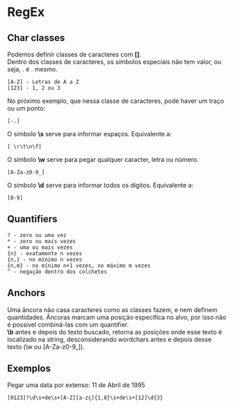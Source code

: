 # RegEx

## Char classes
Podemos definir classes de caracteres com **[]**.  
Dentro dos classes de caracteres, os símbolos especiais não tem valor, ou seja, . é . mesmo.  

```
[A-Z] - Letras de A a Z
[123] - 1, 2 ou 3
```
No próximo exemplo, que nessa classe de caracteres, pode haver um traço ou um ponto:
```
[-.]
```

O símbolo **\s** serve para informar espaços. Equivalente a:  
```
[ \r\t\n\f]

```
O símbolo **\w** serve para pegar qualquer caracter, letra ou número.

```
[A-Za-z0-9_]

```
O símbolo **\d** serve para informar todos os dígitos. Equivalente a:  
```
[0-9]
```

## Quantifiers
```
? - zero ou uma vez
* - zero ou mais vezes
+ - uma ou mais vezes
{n} - exatamente n vezes
{n,} - no mínimo n vezes
{n,m} - no mínimo n+1 vezes, no máximo m vezes
^ - negação dentro dos colchetes
```

## Anchors
Uma âncora não casa caracteres como as classes fazem, e nem definem quantidades. Âncoras marcam uma posição específica no alvo, por isso não é possível combiná-las com um quantifier.  
**\b** antes e depois do texto buscado, retorna as posições onde esse texto é localizado na string, desconsiderando wordchars antes e depois desse texto (\w ou [A-Za-z0-9_]).

## Exemplos
Pegar uma data por extenso: 11 de Abril de 1995  
```
[0123]?\d\s+de\s+[A-Z][a-zç]{1,8}\s+de\s+[12]\d{3}
```
